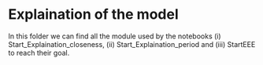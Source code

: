 # Explaination of the model

In this folder we can find all the module used by the notebooks (i) Start_Explaination_closeness, (ii) Start_Explaination_period and (iii) StartEEE to reach their goal.
